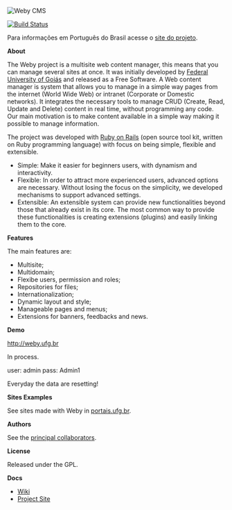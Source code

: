 ![Weby CMS](https://files.cercomp.ufg.br/weby/up/350/o/weby-logo.png)

[![Build Status](https://travis-ci.org/cercomp/weby.png?branch=master)](https://travis-ci.org/cercomp/weby)

Para informações em Português do Brasil acesse o [site do projeto](http://weby.cercomp.ufg.br).

__About__

The Weby project is a multisite web content manager, this means that you can manage several sites at once. It was initially developed  by [Federal University of Goiás](http://www.ufg.br) and released as a Free Software. A Web content manager is system that allows you to manage in a simple way pages from the internet (World Wide Web) or intranet (Corporate or Domestic networks). It integrates the necessary tools to manage CRUD (Create, Read, Update and Delete) content in real time, without programming any code. Our main motivation is to make content available in a simple way making it possible to manage information.

The project was developed with [Ruby on Rails](http://rubyonrails.org) (open source tool kit, written on Ruby programming language) with focus on being simple, flexible and extensible.

* Simple: Make it easier for beginners users, with dynamism and interactivity.
* Flexible: In order to attract more experienced users, advanced options are necessary. Without losing the focus on the simplicity, we developed mechanisms to support advanced settings.
* Extensible: An extensible system can provide new functionalities beyond those that already exist in its core. The most common way to provide these functionalities is creating extensions (plugins) and easily linking them to the core.

__Features__

The main features are:

* Multisite;
* Multidomain;
* Flexibe users, permission and roles;
* Repositories for files;
* Internationalization;
* Dynamic layout and style;
* Manageable pages and menus;
* Extensions for banners, feedbacks and news.

__Demo__

http://weby.ufg.br

In process.

  user: admin
  pass: Admin1
  
Everyday the data are resetting!

__Sites Examples__

See sites made with Weby in [portais.ufg.br](http://portais.ufg.br).

__Authors__

See the [principal collaborators](http://weby.cercomp.ufg.br/pages/67630-collaborators?locale=en).

__License__

Released under the GPL.

__Docs__

* [Wiki](http://github.com/cercomp/weby/wiki)
* [Project Site](http://weby.cercomp.ufg.br)
